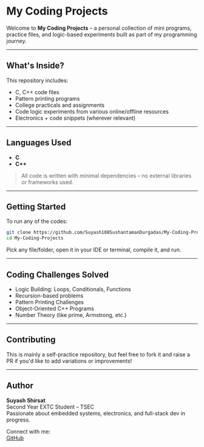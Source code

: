 # My Coding Projects

Welcome to **My Coding Projects** – a personal collection of mini programs, practice files, and logic-based experiments built as part of my programming journey.

---

## What's Inside?

This repository includes:

- C, C++ code files
- Pattern printing programs
- College practicals and assignments
- Code logic experiments from various online/offline resources
- Electronics + code snippets (wherever relevant)

---

## Languages Used

- **C**
- **C++**

> All code is written with minimal dependencies – no external libraries or frameworks used.

---

## Getting Started

To run any of the codes:

```bash
git clone https://github.com/Suyash108SushantamanDurgadas/My-Coding-Projects.git
cd My-Coding-Projects
```

Pick any file/folder, open it in your IDE or terminal, compile it, and run.

---

## Coding Challenges Solved

- Logic Building: Loops, Conditionals, Functions
- Recursion-based problems
- Pattern Printing Challenges
- Object-Oriented C++ Programs
- Number Theory (like prime, Armstrong, etc.)

---


## Contributing

This is mainly a self-practice repository, but feel free to fork it and raise a PR if you'd like to add variations or improvements!

---

## Author

**Suyash Shirsat**  
Second Year EXTC Student – TSEC  
Passionate about embedded systems, electronics, and full-stack dev in progress.

Connect with me:  
[GitHub](https://github.com/Suyash108SushantamanDurgadas)

